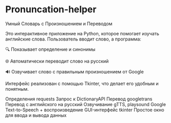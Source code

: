 # Pronuncation-helper
Умный Словарь с Произношением и Переводом

Это интерактивное приложение на Python, которое помогает изучать английские слова. Пользователь вводит слово, а программа:

🔍 Показывает определение и синонимы

🌐 Автоматически переводит слово на русский

🔊 Озвучивает слово с правильным произношением от Google

Интерфейс реализован с помощью Tkinter, что делает его удобным и понятным.

Определения	requests	Запрос к DictionaryAPI
Перевод	googletrans	Перевод с английского на русский
Озвучивание	gTTS, playsound	Google Text-to-Speech + воспроизведение
GUI-интерфейс	tkinter	Простое окно для ввода и вывода данных
